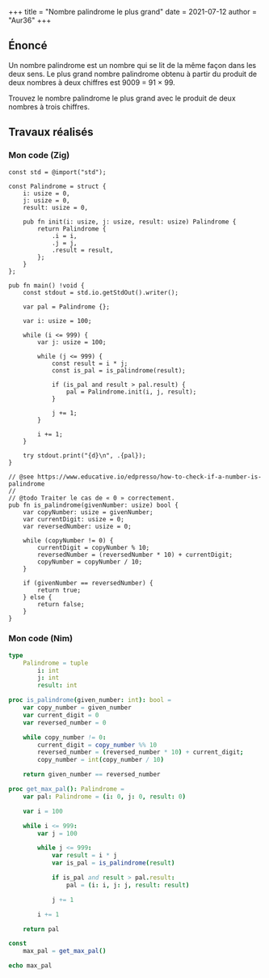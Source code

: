 +++
title = "Nombre palindrome le plus grand"
date = 2021-07-12
author = "Aur36"
+++

## Énoncé

Un nombre palindrome est un nombre qui se lit de la même façon dans les deux
sens. Le plus grand nombre palindrome obtenu à partir du produit de deux nombres
à deux chiffres est 9009 = 91 × 99.

Trouvez le nombre palindrome le plus grand avec le produit de deux nombres à
trois chiffres.

## Travaux réalisés

### Mon code (Zig)

```zig
const std = @import("std");

const Palindrome = struct {
    i: usize = 0,
    j: usize = 0,
    result: usize = 0,

    pub fn init(i: usize, j: usize, result: usize) Palindrome {
        return Palindrome {
            .i = i,
            .j = j,
            .result = result,
        };
    }
};

pub fn main() !void {
    const stdout = std.io.getStdOut().writer();

    var pal = Palindrome {};

    var i: usize = 100;

    while (i <= 999) {
        var j: usize = 100;

        while (j <= 999) {
            const result = i * j;
            const is_pal = is_palindrome(result);

            if (is_pal and result > pal.result) {
                pal = Palindrome.init(i, j, result);
            }

            j += 1;
        }

        i += 1;
    }

    try stdout.print("{d}\n", .{pal});
}

// @see https://www.educative.io/edpresso/how-to-check-if-a-number-is-palindrome
//
// @todo Traiter le cas de « 0 » correctement.
pub fn is_palindrome(givenNumber: usize) bool {
    var copyNumber: usize = givenNumber;
    var currentDigit: usize = 0;
    var reversedNumber: usize = 0;

    while (copyNumber != 0) {
        currentDigit = copyNumber % 10;
        reversedNumber = (reversedNumber * 10) + currentDigit;
        copyNumber = copyNumber / 10;
    }

    if (givenNumber == reversedNumber) {
        return true;
    } else {
        return false;
    }
}
```

### Mon code (Nim)

```nim
type
    Palindrome = tuple
        i: int
        j: int
        result: int

proc is_palindrome(given_number: int): bool =
    var copy_number = given_number
    var current_digit = 0
    var reversed_number = 0

    while copy_number != 0:
        current_digit = copy_number %% 10
        reversed_number = (reversed_number * 10) + current_digit;
        copy_number = int(copy_number / 10)

    return given_number == reversed_number

proc get_max_pal(): Palindrome =
    var pal: Palindrome = (i: 0, j: 0, result: 0)

    var i = 100

    while i <= 999:
        var j = 100

        while j <= 999:
            var result = i * j
            var is_pal = is_palindrome(result)

            if is_pal and result > pal.result:
                pal = (i: i, j: j, result: result)

            j += 1

        i += 1

    return pal

const
    max_pal = get_max_pal()

echo max_pal
```
